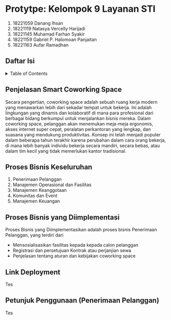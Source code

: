 # Protytpe: Kelompok 9 Layanan STI 

1. 18221059 Danang Ihsan
2. 18221119 Natasya Vercelly Harijadi
3. 18221145 Muhamad Farhan Syakir
4. 18221159 Gabriel P. Halomoan Panjaitan
5. 18221163 Aufar Ramadhan

## Daftar Isi
<details>
  <summary>Table of Contents</summary>
  <ol>
    <li>
      <a href="#penjelasan-smart-coworking-space">Penjelasan Smart Coworking Space</a>
    </li>
    <li>
      <a href="#proses-bisnis-keseluruhan">Proses Bisnis Keseluruhan</a>
    </li>
    <li>
      <a href="#proses-bisnis-yang-diimplemenasi">Proses Bisnis yang Diimplementasi</a>
    </li>
    <li>
      <a href="#link-deployment">Link Deployment</a>
    </li>
    <li>
      <a href="#petunjuk-penggunaan-yang ">Deployment</a>
    </li>
  </ol>
</details>

## Penjelasan Smart Coworking Space
Secara pengertian, coworking space adalah sebuah ruang kerja modern yang menawarkan lebih dari sekadar tempat untuk bekerja. Ini adalah lingkungan yang dinamis dan kolaboratif di mana para profesional dari berbagai bidang berkumpul untuk menjalankan bisnis mereka. Dalam coworking space, pelanggan akan menemukan meja-meja ergonomis, akses internet super cepat, peralatan perkantoran yang lengkap, dan suasana yang mendukung produktivitas. Konsep ini telah menjadi populer dalam beberapa tahun terakhir karena perubahan dalam cara orang bekerja, di mana lebih banyak individu bekerja secara mandiri, secara bebas, atau dalam tim kecil yang tidak memerlukan kantor tradisional.

## Proses Bisnis Keseluruhan 
1.  Penerimaan Pelanggan
2.  Manajemen Operasional dan Fasilitas
3.  Manajemen Keanggotaan
4.  Komunitas dan Event
5.  Manajemen Keuangan

## Proses Bisnis yang Diimplementasi
Proses Bisnis yang Diimplementasikan adalah proses bisnis Penerimaan Pelanggan, yang terdiri dari
- Mensosialisasikan fasilitas kepada kepada calon pelanggan
- Registrasi dan persetujuan Kontrak atau perjanjian sewa
- Penjelasan tentang aturan dan kebijakan coworking space


## Link Deployment
Tes

## Petunjuk Penggunaan (Penerimaan Pelanggan)
Tes
